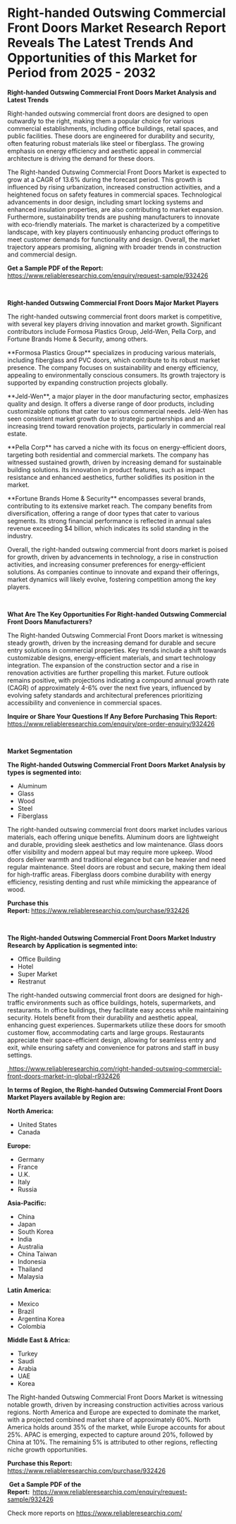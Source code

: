 <p><h1>Right-handed Outswing Commercial Front Doors Market Research Report Reveals The Latest Trends And Opportunities of this Market for Period from 2025 - 2032</h1></p><p><strong>Right-handed Outswing Commercial Front Doors Market Analysis and Latest Trends</strong></p>
<p><p>Right-handed outswing commercial front doors are designed to open outwardly to the right, making them a popular choice for various commercial establishments, including office buildings, retail spaces, and public facilities. These doors are engineered for durability and security, often featuring robust materials like steel or fiberglass. The growing emphasis on energy efficiency and aesthetic appeal in commercial architecture is driving the demand for these doors.</p><p>The Right-handed Outswing Commercial Front Doors Market is expected to grow at a CAGR of 13.6% during the forecast period. This growth is influenced by rising urbanization, increased construction activities, and a heightened focus on safety features in commercial spaces. Technological advancements in door design, including smart locking systems and enhanced insulation properties, are also contributing to market expansion. Furthermore, sustainability trends are pushing manufacturers to innovate with eco-friendly materials. The market is characterized by a competitive landscape, with key players continuously enhancing product offerings to meet customer demands for functionality and design. Overall, the market trajectory appears promising, aligning with broader trends in construction and commercial design.</p></p>
<p><strong>Get a Sample PDF of the Report:&nbsp;</strong> <a href="https://www.reliableresearchiq.com/enquiry/request-sample/932426?utm_campaign=3385&utm_medium=2&utm_source=Github&utm_content=ia&utm_term=21032025&utm_id=right-handed-outswing-commercial-front-doors">https://www.reliableresearchiq.com/enquiry/request-sample/932426</a></p>
<p>&nbsp;</p>
<p><strong>Right-handed Outswing Commercial Front Doors Major Market Players</strong></p>
<p><p>The right-handed outswing commercial front doors market is competitive, with several key players driving innovation and market growth. Significant contributors include Formosa Plastics Group, Jeld-Wen, Pella Corp, and Fortune Brands Home & Security, among others.</p><p>**Formosa Plastics Group** specializes in producing various materials, including fiberglass and PVC doors, which contribute to its robust market presence. The company focuses on sustainability and energy efficiency, appealing to environmentally conscious consumers. Its growth trajectory is supported by expanding construction projects globally.</p><p>**Jeld-Wen**, a major player in the door manufacturing sector, emphasizes quality and design. It offers a diverse range of door products, including customizable options that cater to various commercial needs. Jeld-Wen has seen consistent market growth due to strategic partnerships and an increasing trend toward renovation projects, particularly in commercial real estate.</p><p>**Pella Corp** has carved a niche with its focus on energy-efficient doors, targeting both residential and commercial markets. The company has witnessed sustained growth, driven by increasing demand for sustainable building solutions. Its innovation in product features, such as impact resistance and enhanced aesthetics, further solidifies its position in the market.</p><p>**Fortune Brands Home & Security** encompasses several brands, contributing to its extensive market reach. The company benefits from diversification, offering a range of door types that cater to various segments. Its strong financial performance is reflected in annual sales revenue exceeding $4 billion, which indicates its solid standing in the industry.</p><p>Overall, the right-handed outswing commercial front doors market is poised for growth, driven by advancements in technology, a rise in construction activities, and increasing consumer preferences for energy-efficient solutions. As companies continue to innovate and expand their offerings, market dynamics will likely evolve, fostering competition among the key players.</p></p>
<p>&nbsp;</p>
<p><strong>What Are The Key Opportunities For Right-handed Outswing Commercial Front Doors Manufacturers?</strong></p>
<p><p>The Right-handed Outswing Commercial Front Doors market is witnessing steady growth, driven by the increasing demand for durable and secure entry solutions in commercial properties. Key trends include a shift towards customizable designs, energy-efficient materials, and smart technology integration. The expansion of the construction sector and a rise in renovation activities are further propelling this market. Future outlook remains positive, with projections indicating a compound annual growth rate (CAGR) of approximately 4-6% over the next five years, influenced by evolving safety standards and architectural preferences prioritizing accessibility and convenience in commercial spaces.</p></p>
<p><strong>Inquire or Share Your Questions If Any Before Purchasing This Report:</strong> <a href="https://www.reliableresearchiq.com/enquiry/pre-order-enquiry/932426?utm_campaign=3385&utm_medium=2&utm_source=Github&utm_content=ia&utm_term=21032025&utm_id=right-handed-outswing-commercial-front-doors">https://www.reliableresearchiq.com/enquiry/pre-order-enquiry/932426</a></p>
<p>&nbsp;</p>
<p><strong>Market Segmentation</strong></p>
<p><strong>The Right-handed Outswing Commercial Front Doors Market Analysis by types is segmented into:</strong></p>
<p><ul><li>Aluminum</li><li>Glass</li><li>Wood</li><li>Steel</li><li>Fiberglass</li></ul></p>
<p><p>The right-handed outswing commercial front doors market includes various materials, each offering unique benefits. Aluminum doors are lightweight and durable, providing sleek aesthetics and low maintenance. Glass doors offer visibility and modern appeal but may require more upkeep. Wood doors deliver warmth and traditional elegance but can be heavier and need regular maintenance. Steel doors are robust and secure, making them ideal for high-traffic areas. Fiberglass doors combine durability with energy efficiency, resisting denting and rust while mimicking the appearance of wood.</p></p>
<p><strong>Purchase this Report:&nbsp;</strong><a href="https://www.reliableresearchiq.com/purchase/932426?utm_campaign=3385&utm_medium=2&utm_source=Github&utm_content=ia&utm_term=21032025&utm_id=right-handed-outswing-commercial-front-doors">https://www.reliableresearchiq.com/purchase/932426</a></p>
<p>&nbsp;</p>
<p><strong>The Right-handed Outswing Commercial Front Doors Market Industry Research by Application is segmented into:</strong></p>
<p><ul><li>Office Building</li><li>Hotel</li><li>Super Market</li><li>Restranut</li></ul></p>
<p><p>The right-handed outswing commercial front doors are designed for high-traffic environments such as office buildings, hotels, supermarkets, and restaurants. In office buildings, they facilitate easy access while maintaining security. Hotels benefit from their durability and aesthetic appeal, enhancing guest experiences. Supermarkets utilize these doors for smooth customer flow, accommodating carts and large groups. Restaurants appreciate their space-efficient design, allowing for seamless entry and exit, while ensuring safety and convenience for patrons and staff in busy settings.</p></p>
<p><a href="https://www.reliableresearchiq.com/right-handed-outswing-commercial-front-doors-market-in-global-r932426?utm_campaign=3385&utm_medium=2&utm_source=Github&utm_content=ia&utm_term=21032025&utm_id=right-handed-outswing-commercial-front-doors">&nbsp;https://www.reliableresearchiq.com/right-handed-outswing-commercial-front-doors-market-in-global-r932426</a></p>
<p><strong>In terms of Region, the Right-handed Outswing Commercial Front Doors Market Players available by Region are:</strong></p>
<p>
    <p> <strong> North America: </strong>
        <ul>
            <li>United States</li>
            <li>Canada</li>
        </ul>
        </p> 
    <p> <strong> Europe: </strong>
        <ul>
            <li>Germany</li>
            <li>France</li>
            <li>U.K.</li>
            <li>Italy</li>
            <li>Russia</li>
        </ul>
        </p> 
    <p> <strong> Asia-Pacific: </strong>
        <ul>
            <li>China</li>
            <li>Japan</li>
            <li>South Korea</li>
            <li>India</li>
            <li>Australia</li>
            <li>China Taiwan</li>
            <li>Indonesia</li>
            <li>Thailand</li>
            <li>Malaysia</li>
        </ul>
        </p> 
    <p> <strong> Latin America: </strong>
        <ul>
            <li>Mexico</li>
            <li>Brazil</li>
            <li>Argentina Korea</li>
            <li>Colombia</li>
        </ul>
        </p> 
    <p> <strong> Middle East & Africa: </strong>
        <ul>
            <li>Turkey</li>
            <li>Saudi</li>
            <li>Arabia</li>
            <li>UAE</li>
            <li>Korea</li>
        </ul>
    </p>
    </p>
<p><p>The Right-handed Outswing Commercial Front Doors Market is witnessing notable growth, driven by increasing construction activities across various regions. North America and Europe are expected to dominate the market, with a projected combined market share of approximately 60%. North America holds around 35% of the market, while Europe accounts for about 25%. APAC is emerging, expected to capture around 20%, followed by China at 10%. The remaining 5% is attributed to other regions, reflecting niche growth opportunities.</p></p>
<p><strong>Purchase this Report: </strong><a href="https://www.reliableresearchiq.com/purchase/932426?utm_campaign=3385&utm_medium=2&utm_source=Github&utm_content=ia&utm_term=21032025&utm_id=right-handed-outswing-commercial-front-doors">https://www.reliableresearchiq.com/purchase/932426</a></p>
<p>&nbsp;<strong>Get a Sample PDF of the Report:&nbsp;&nbsp;</strong><a href="https://www.reliableresearchiq.com/enquiry/request-sample/932426?utm_campaign=3385&utm_medium=2&utm_source=Github&utm_content=ia&utm_term=21032025&utm_id=right-handed-outswing-commercial-front-doors">https://www.reliableresearchiq.com/enquiry/request-sample/932426</a></p>
<p><strong></strong></p>
<p>Check more reports on <a href="https://www.reliableresearchiq.com/?utm_campaign=3385&utm_medium=2&utm_source=Github&utm_content=ia&utm_term=21032025&utm_id=right-handed-outswing-commercial-front-doors">https://www.reliableresearchiq.com/</a></p>